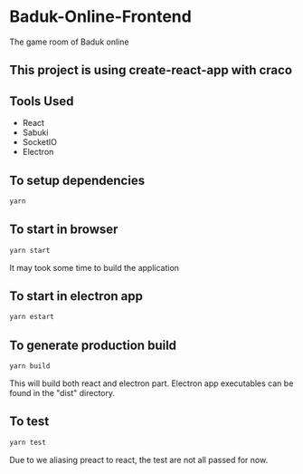 # Baduk-Online-Frontend

The game room of Baduk online

## This project is using create-react-app with craco

## Tools Used

- React
- Sabuki
- SocketIO
- Electron

## To setup dependencies

```bash
yarn
```

## To start in browser

```bash
yarn start
```

It may took some time to build the application

## To start in electron app

```bash
yarn estart
```

## To generate production build

```bash
yarn build
```

This will build both react and electron part.
Electron app executables can be found in the "dist" directory.

## To test

```bash
yarn test
```

Due to we aliasing preact to react, the test are not all passed for now.
